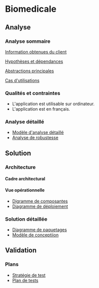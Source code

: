 # Biomedicale

## Analyse

### Analyse sommaire

[Information obtenues du client](InfoClient/index.md)

[Hypothèses et dépendances](1_Analyse/Hypotheses.md)

[Abstractions principales](1_Analyse/Abstractions.md)

[Cas d'utilisations](1_Analyse/UseCases/index.md)

### Qualités et contraintes

* L'application est utilisable sur ordinateur.
* L'application est en français.

### Analyse détaillé

* [Modèle d'analyse détaillé](1_Analyse/Details.md)
* [Analyse de robustesse](1_Analyse/Robust.md)

## Solution

### Architecture

#### Cadre architectural

#### Vue opérationnelle

* [Digramme de composantes](2_Solution/Composantes.md)
* [Diagramme de déploiement](2_Solution/Deploiement.md)

### Solution détaillée

* [Diagramme de paquetages](2_Solution/Paquetage.md)
* [Modèle de conceptiion](2_Solution/Details.md)

## Validation

### Plans

* [Stratégie de test](3_Validation/Strategie.md)
* [Plan de tests](3_Validation/index.md)

